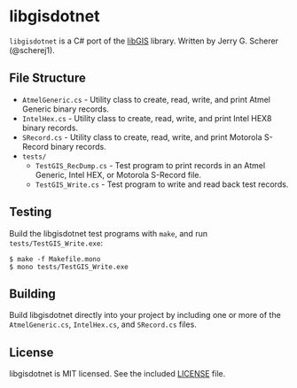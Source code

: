 # libgisdotnet

`libgisdotnet` is a C# port of the [libGIS](https://github.com/vsergeev/libGIS) library. Written by Jerry G. Scherer (@scherej1).

## File Structure

* `AtmelGeneric.cs` - Utility class to create, read, write, and print Atmel Generic binary records.
* `IntelHex.cs` -  Utility class to create, read, write, and print Intel HEX8 binary records.
* `SRecord.cs` - Utility class to create, read, write, and print Motorola S-Record binary records.
* `tests/`
    * `TestGIS_RecDump.cs` - Test program to print records in an Atmel Generic, Intel HEX, or Motorola S-Record file.
    * `TestGIS_Write.cs` - Test program to write and read back test records.

## Testing

Build the libgisdotnet test programs with `make`, and run `tests/TestGIS_Write.exe`:

```
$ make -f Makefile.mono
$ mono tests/TestGIS_Write.exe
```

## Building

Build libgisdotnet directly into your project by including one or more of the `AtmelGeneric.cs`, `IntelHex.cs`, and `SRecord.cs` files.

## License

libgisdotnet is MIT licensed. See the included [LICENSE](LICENSE) file.

